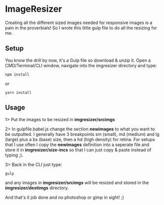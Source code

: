 # ImageResizer

Creating all the different sized images needed for responsive images is a pain in the proverbials! So I wrote this little gulp file to do all the resizing for me.

## Setup
You know the drill by now, it's a Gulp file so download & unzip it. Open a CMD/Terminal/CLI window, navigate into the imgresizer directory and type:

    npm install

or

    yarn install

## Usage
1> Put the images to be resized in **imgresizer/srcimgs**

2> In gulpfile.babel.js change the section **newimages** to what you want to be outputted. I generally have 3 breakpoints sm (small), md (medium) and lg (large) plus a bs (base) size, then a hd (high density) for retina. For setups that I use often I copy the **newimages** definition into a seperate file and store it in **imgresizer/size-incs** so that I can just copy & paste instead of typing ;).

3> Back in the CLI just type:

    gulp

and any images in **imgresizer/srcimgs** will be resized and stored in the **imgresizer/destimgs** directory.

And that's it job done and no photoshop or gimp in sight! ;)
